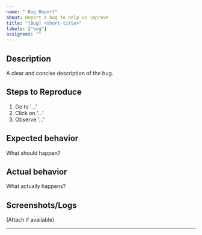 ```yaml
---
name: " Bug Report"
about: Report a bug to help us improve
title: "[Bug] <short-title>"
labels: ["bug"]
assignees: ""
---
```


## Description
A clear and concise description of the bug.

## Steps to Reproduce
1. Go to '...'
2. Click on '...'
3. Observe '...'

## Expected behavior
What should happen?

## Actual behavior
What actually happens?

## Screenshots/Logs
(Attach if available)

---
